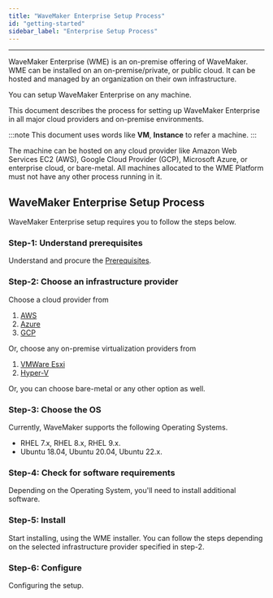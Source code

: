 ```yaml
---
title: "WaveMaker Enterprise Setup Process"
id: "getting-started"
sidebar_label: "Enterprise Setup Process"
---
```

---

WaveMaker Enterprise (WME) is an on-premise offering of WaveMaker. WME can be installed on an on-premise/private, or public cloud. It can be hosted and managed by an organization on their own infrastructure.

You can setup WaveMaker Enterprise on any machine.

This document describes the process for setting up WaveMaker Enterprise in all major cloud providers and on-premise environments.

:::note
This document uses words like **VM**, **Instance** to refer a machine.
:::

The machine can be hosted on any cloud provider like Amazon Web Services EC2 (AWS), Google Cloud Provider (GCP), Microsoft Azure, or enterprise cloud, or bare-metal. All machines allocated to the WME Platform must not have any other process running in it.

## WaveMaker Enterprise Setup Process

WaveMaker Enterprise setup requires you to follow the steps below.

### Step-1: Understand prerequisites

Understand and procure the [Prerequisites](/learn/on-premise/prerequisites).

### Step-2: Choose an infrastructure provider

Choose a cloud provider from

1. [AWS](/learn/on-premise/aws/wavemaker-enterprise-setup-on-aws)
2. [Azure](/learn/on-premise/azure/wavemaker-enterprise-setup-on-azure)
3. [GCP](/learn/on-premise/gcp/wavemaker-enterprise-setup-on-gcp)

Or, choose any on-premise virtualization providers from

1. [VMWare Esxi](/learn/on-premise/vmware-esxi/wavemaker-enterprise-setup-on-vmware)
2. [Hyper-V](/learn/on-premise/hyper-v/wavemaker-enterprise-setup-on-hyperv)

Or, you can choose bare-metal or any other option as well.

### Step-3: Choose the OS

Currently, WaveMaker supports the following Operating Systems.

- RHEL 7.x, RHEL 8.x, RHEL 9.x.
- Ubuntu 18.04, Ubuntu 20.04, Ubuntu 22.x.

### Step-4: Check for software requirements

Depending on the Operating System, you'll need to install additional software.

### Step-5: Install

Start installing, using the WME installer. You can follow the steps depending on the selected infrastructure provider specified in step-2.

### Step-6: Configure

Configuring the setup.
